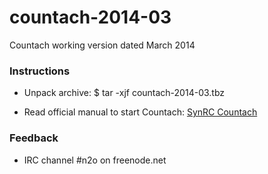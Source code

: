 countach-2014-03
================

Countach working version dated March 2014


### Instructions

* Unpack archive:
    $ tar -xjf countach-2014-03.tbz

* Read official manual to start Countach:
  [SynRC Countach](https://github.com/synrc/countach/blob/master/README.md "README.md")

### Feedback

* IRC channel #n2o on freenode.net
